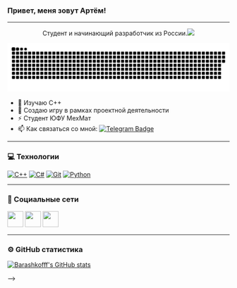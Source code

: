 ### Привет, меня зовут Артём!

---

<p align="center">
 Студент и начинающий разработчик из России.<img src="https://media.giphy.com/media/WUlplcMpOCEmTGBtBW/giphy.gif" width="30px">
</p> 

<p align="center">
 <img width="600" src="github-snake.svg" alt="snake"/>
</p>

- 🔭 Изучаю C++
- 🌱 Создаю игру в рамках проектной деятельности
- ⚡ Студент ЮФУ МехМат
- :mailbox: Как связаться со мной: [![Telegram Badge](https://img.shields.io/badge/-barashkovartem-blue?style=flat&logo=Telegram&logoColor=white)](https://t.me/forealtema)

---

### 💻 Технологии

<p align="left">
<a href="https://docs.microsoft.com/en-us/cpp/?view=msvc-170" target="_blank" rel="noreferrer"><img src="https://raw.githubusercontent.com/danielcranney/readme-generator/main/public/icons/skills/cplusplus-colored.svg" width="36" height="36" alt="C++" /></a>
  <a href="https://docs.microsoft.com/en-us/dotnet/csharp/" target="_blank" rel="noreferrer"><img src="https://raw.githubusercontent.com/danielcranney/readme-generator/main/public/icons/skills/csharp-colored.svg" width="36" height="36" alt="C#" /></a>
  <a href="https://git-scm.com/" target="_blank" rel="noreferrer"><img src="https://raw.githubusercontent.com/danielcranney/readme-generator/main/public/icons/skills/git-colored.svg" width="36" height="36" alt="Git" /></a>
  <a href="https://www.python.org/" target="_blank" rel="noreferrer"><img src="https://raw.githubusercontent.com/danielcranney/readme-generator/main/public/icons/skills/python-colored.svg" width="36" height="36" alt="Python" /></a>
</p>

---

### 🤝 Социальные сети

 <p align="left">
    <a href="https://t.me/forealtema" target="_blank">
      <img src="https://cdn-icons-png.flaticon.com/512/2111/2111646.png" width="36" height="36" /></a>
    <a href="https://vk.com/forealtema" target="_blank">
      <img src="https://cdn-icons-png.flaticon.com/512/145/145813.png" width="36" height="36" /></a>
   <a href="https://github.com/Barashkofff" target="_blank">
      <img src="https://raw.githubusercontent.com/danielcranney/readme-generator/main/public/icons/socials/github-dark.svg" width="36" height="36" /></a>
 </p>
  
---

### ⚙️ GitHub статистика

<a href="http://www.github.com/Barashkofff"><img src="https://github-readme-stats.vercel.app/api?username=Barashkofff&show_icons=true&hide=&count_private=true&title_color=0891b2&text_color=ffffff&icon_color=0891b2&bg_color=1c1917&hide_border=true&show_icons=true" alt="Barashkofff's GitHub stats" /></a>



-->

